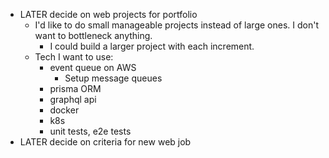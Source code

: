 - LATER decide on web projects for portfolio
	- I'd like to do small manageable projects instead of large ones. I don't want to bottleneck anything.
		- I could build a larger project with each increment.
	- Tech I want to use:
		- event queue on AWS
			- Setup message queues
		- prisma ORM
		- graphql api
		- docker
		- k8s
		- unit tests, e2e tests
- LATER decide on criteria for new web job